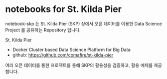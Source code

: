 # notebooks for St. Kilda Pier

notebook-skp 는 St. Kilda Pier (SKP) 상에서 오픈 데이터를 이용한 Data Science Project 를 공유하는 Repository 입니다.

St. Kilda Pier
* Docker Cluster based Data Science Platform for Big Data
* github: https://github.com/comafire/st-kilda-pier

여러 오픈 데이터를 통한 프로젝트를 통해 SKP의 활용성을 검증하고, 활용 예제를 제공합니다.


